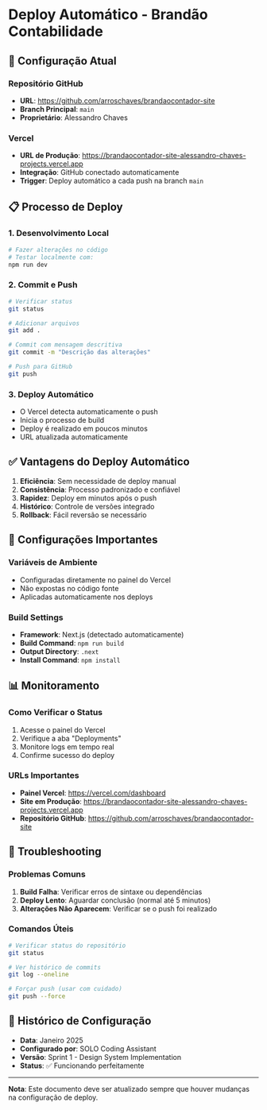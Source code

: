 # Deploy Automático - Brandão Contabilidade

## 🚀 Configuração Atual

### Repositório GitHub
- **URL**: https://github.com/arroschaves/brandaocontador-site
- **Branch Principal**: `main`
- **Proprietário**: Alessandro Chaves

### Vercel
- **URL de Produção**: https://brandaocontador-site-alessandro-chaves-projects.vercel.app
- **Integração**: GitHub conectado automaticamente
- **Trigger**: Deploy automático a cada push na branch `main`

## 📋 Processo de Deploy

### 1. Desenvolvimento Local
```bash
# Fazer alterações no código
# Testar localmente com:
npm run dev
```

### 2. Commit e Push
```bash
# Verificar status
git status

# Adicionar arquivos
git add .

# Commit com mensagem descritiva
git commit -m "Descrição das alterações"

# Push para GitHub
git push
```

### 3. Deploy Automático
- O Vercel detecta automaticamente o push
- Inicia o processo de build
- Deploy é realizado em poucos minutos
- URL atualizada automaticamente

## ✅ Vantagens do Deploy Automático

1. **Eficiência**: Sem necessidade de deploy manual
2. **Consistência**: Processo padronizado e confiável
3. **Rapidez**: Deploy em minutos após o push
4. **Histórico**: Controle de versões integrado
5. **Rollback**: Fácil reversão se necessário

## 🔧 Configurações Importantes

### Variáveis de Ambiente
- Configuradas diretamente no painel do Vercel
- Não expostas no código fonte
- Aplicadas automaticamente nos deploys

### Build Settings
- **Framework**: Next.js (detectado automaticamente)
- **Build Command**: `npm run build`
- **Output Directory**: `.next`
- **Install Command**: `npm install`

## 📊 Monitoramento

### Como Verificar o Status
1. Acesse o painel do Vercel
2. Verifique a aba "Deployments"
3. Monitore logs em tempo real
4. Confirme sucesso do deploy

### URLs Importantes
- **Painel Vercel**: https://vercel.com/dashboard
- **Site em Produção**: https://brandaocontador-site-alessandro-chaves-projects.vercel.app
- **Repositório GitHub**: https://github.com/arroschaves/brandaocontador-site

## 🚨 Troubleshooting

### Problemas Comuns
1. **Build Falha**: Verificar erros de sintaxe ou dependências
2. **Deploy Lento**: Aguardar conclusão (normal até 5 minutos)
3. **Alterações Não Aparecem**: Verificar se o push foi realizado

### Comandos Úteis
```bash
# Verificar status do repositório
git status

# Ver histórico de commits
git log --oneline

# Forçar push (usar com cuidado)
git push --force
```

## 📝 Histórico de Configuração

- **Data**: Janeiro 2025
- **Configurado por**: SOLO Coding Assistant
- **Versão**: Sprint 1 - Design System Implementation
- **Status**: ✅ Funcionando perfeitamente

---

**Nota**: Este documento deve ser atualizado sempre que houver mudanças na configuração de deploy.